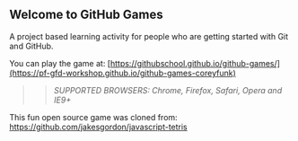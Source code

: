 ## Welcome to GitHub Games

A project based learning activity for people who are getting started with Git and GitHub.

You can play the game at: [https://githubschool.github.io/github-games/](https://pf-gfd-workshop.github.io/github-games-coreyfunk)

>> _*SUPPORTED BROWSERS*: Chrome, Firefox, Safari, Opera and IE9+_

This fun open source game was cloned from: https://github.com/jakesgordon/javascript-tetris
